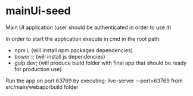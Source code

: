 # mainUi-seed

Main UI application
(user should be authenticated in order to use it)


In order to start the application execute in cmd in the root path:
- npm i; (will install npm packages dependencies)
- bower i; (will install js dependencies)
- gulp dev; (will produce build folder with final app that should be ready for production use)

Run the app on port 63769 by executing:
live-server --port=63769
from src/main/webapp/build folder